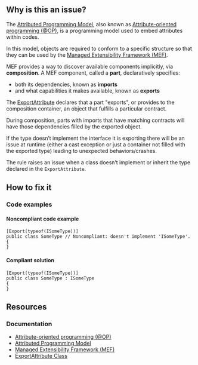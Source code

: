 ## Why is this an issue?

The [Attributed Programming Model](https://learn.microsoft.com/en-us/dotnet/framework/mef/attributed-programming-model-overview-mef),
also known as [Attribute-oriented programming (@OP)](https://en.wikipedia.org/wiki/Attribute-oriented_programming), is a programming model
used to embed attributes within codes.

In this model, objects are required to conform to a specific structure so that they can be used by the [Managed Extensibility Framework (MEF)](https://learn.microsoft.com/en-us/dotnet/framework/mef/).

MEF provides a way to discover available components implicitly, via **composition**. A MEF component, called a **part**,
declaratively specifies:

-  both its dependencies, known as **imports**
-  and what capabilities it makes available, known as **exports**

The [ExportAttribute](https://learn.microsoft.com/en-us/dotnet/api/system.composition.exportattribute) declares that a part "exports",
or provides to the composition container, an object that fulfills a particular contract.

During composition, parts with imports that have matching contracts will have those dependencies filled by the exported object.

If the type doesn’t implement the interface it is exporting there will be an issue at runtime (either a cast exception or just a container not
filled with the exported type) leading to unexpected behaviors/crashes.

The rule raises an issue when a class doesn’t implement or inherit the type declared in the `ExportAttribute`.

## How to fix it

### Code examples

#### Noncompliant code example

    [Export(typeof(ISomeType))]
    public class SomeType // Noncompliant: doesn't implement 'ISomeType'.
    {
    }

#### Compliant solution

    [Export(typeof(ISomeType))]
    public class SomeType : ISomeType
    {
    }

## Resources

### Documentation

-  [Attribute-oriented programming (@OP)](https://en.wikipedia.org/wiki/Attribute-oriented_programming)
-  [Attributed Programming Model](https://learn.microsoft.com/en-us/dotnet/framework/mef/attributed-programming-model-overview-mef)
-  [Managed Extensibility Framework (MEF)](https://learn.microsoft.com/en-us/dotnet/framework/mef/)
-  [ExportAttribute Class](https://learn.microsoft.com/en-us/dotnet/api/system.composition.exportattribute)